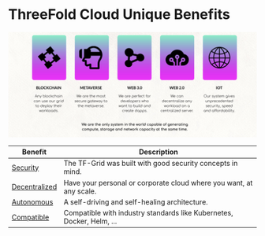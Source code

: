 
# ThreeFold Cloud Unique Benefits

![](img/cloud_benefits_.jpg)

| Benefit                            | Description                                                           |
| ---------------------------------- | --------------------------------------------------------------------- |
| [Security](usp_secure)             | The TF-Grid was built with good security concepts in mind.    |
| [Decentralized](usp_decentralized) | Have your personal or corporate cloud where you want, at any scale.   |
| [Autonomous](usp_autonomous)       | A self-driving and self-healing architecture.                         |
| [Compatible](usp_compatible)       | Compatible with industry standards like Kubernetes, Docker, Helm, ... |


<!-- | [Sovereign](usp_sovereign)         | A sovereign solution for people, organizations and countries.         | -->


